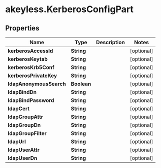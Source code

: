 # akeyless.KerberosConfigPart

## Properties

Name | Type | Description | Notes
------------ | ------------- | ------------- | -------------
**kerberosAccessId** | **String** |  | [optional] 
**kerberosKeytab** | **String** |  | [optional] 
**kerberosKrb5Conf** | **String** |  | [optional] 
**kerberosPrivateKey** | **String** |  | [optional] 
**ldapAnonymousSearch** | **Boolean** |  | [optional] 
**ldapBindDn** | **String** |  | [optional] 
**ldapBindPassword** | **String** |  | [optional] 
**ldapCert** | **String** |  | [optional] 
**ldapGroupAttr** | **String** |  | [optional] 
**ldapGroupDn** | **String** |  | [optional] 
**ldapGroupFilter** | **String** |  | [optional] 
**ldapUrl** | **String** |  | [optional] 
**ldapUserAttr** | **String** |  | [optional] 
**ldapUserDn** | **String** |  | [optional] 


